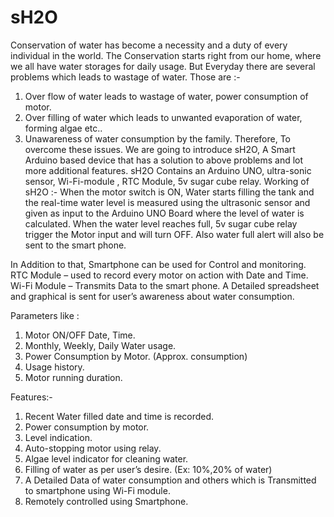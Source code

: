 # sH2O

Conservation of water has become a necessity and a duty of every individual in the world. The Conservation starts right from our home, where we all have water storages for daily usage.
But Everyday there are several problems which leads to wastage of water.
Those are :-
1.	Over flow of water leads to wastage of water, power consumption of motor.
2.	Over filling of water which leads to unwanted evaporation of water, forming algae etc..
3.	Unawareness of  water consumption by the family.
Therefore, To overcome these issues. We are going to introduce sH2O, A Smart Arduino based device that has a solution to above problems and lot more additional features. 
 sH2O Contains an Arduino UNO, ultra-sonic sensor, Wi-Fi-module , RTC Module, 5v sugar cube relay.
Working of sH2O :-
When the motor switch is ON, 
Water starts filling the tank and the real-time water level is measured using the ultrasonic sensor and given as input to the Arduino UNO Board where the level of water is calculated. When the water level reaches full, 5v sugar cube relay trigger the Motor input and will turn OFF. Also water full alert will also be sent to the smart phone.

In Addition to that, Smartphone can be used for Control and monitoring.
RTC Module – used to record every motor on action with Date and Time.
Wi-Fi Module – Transmits Data to the smart phone.
A Detailed spreadsheet and graphical is sent for user’s awareness about water consumption.

Parameters like :
1.	Motor ON/OFF Date, Time.
2.	Monthly, Weekly, Daily Water usage.
3.	Power Consumption by Motor. (Approx. consumption)
4.	Usage history.
5.	Motor running duration.

Features:-
1.	Recent Water filled date and time is recorded. 
2.	Power consumption by motor.
3.	Level indication.
4.	Auto-stopping motor using relay.
5.	Algae level indicator for cleaning water.
6.	Filling of water as per user’s desire. (Ex: 10%,20% of water)
7.	A Detailed Data of water consumption and others which is Transmitted to smartphone using Wi-Fi module.
8.	Remotely controlled using Smartphone.
